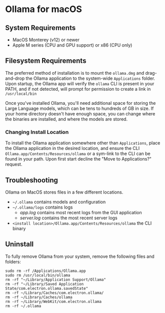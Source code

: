 # Ollama for macOS

## System Requirements

* MacOS Monterey (v12) or newer
* Apple M series (CPU and GPU support) or x86 (CPU only)


## Filesystem Requirements

The preferred method of installation is to mount the `ollama.dmg` and drag-and-drop the Ollama application to the system-wide `Applications` folder.  Upon startup, the Ollama app will verify the `ollama` CLI is present in your PATH, and if not detected, will prompt for permission to create a link in `/usr/local/bin`

Once you've installed Ollama, you'll need additional space for storing the Large Language models, which can be tens to hundreds of GB in size.  If your home directory doesn't have enough space, you can change where the binaries are installed, and where the models are stored.

### Changing Install Location

To install the Ollama application somewhere other than `Applications`, place the Ollama application in the desired location, and ensure the CLI `Ollama.app/Contents/Resources/ollama` or a sym-link to the CLI can be found in your path.  Upon first start decline the "Move to Applications?" request.


## Troubleshooting

Ollama on MacOS stores files in a few different locations.
- `~/.ollama` contains models and configuration
- `~/.ollama/logs` contains logs
    - *app.log* contains most recent logs from the GUI application
    - *server.log* contains the most recent server logs
- `<install location>/Ollama.app/Contents/Resources/ollama` the CLI binary

## Uninstall

To fully remove Ollama from your system, remove the following files and folders:

```
sudo rm -rf /Applications/Ollama.app
sudo rm /usr/local/bin/ollama
rm -rf "~/Library/Application Support/Ollama"
rm -rf "~/Library/Saved Application State/com.electron.ollama.savedState"
rm -rf ~/Library/Caches/com.electron.ollama/
rm -rf ~/Library/Caches/ollama
rm -rf ~/Library/WebKit/com.electron.ollama
rm -rf ~/.ollama
```
